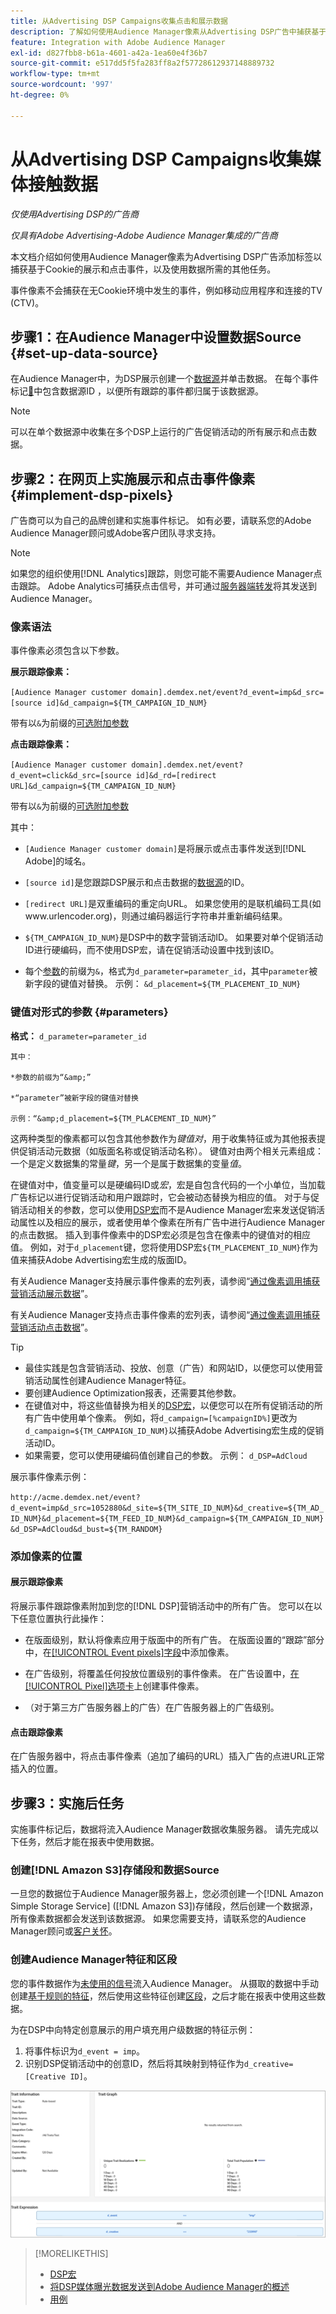 ```yaml
---
title: 从Advertising DSP Campaigns收集点击和展示数据
description: 了解如何使用Audience Manager像素从Advertising DSP广告中捕获基于Cookie的展示和点击事件
feature: Integration with Adobe Audience Manager
exl-id: d827fbb8-b61a-4601-a42a-1ea60e4f36b7
source-git-commit: e517dd5f5fa283ff8a2f57728612937148889732
workflow-type: tm+mt
source-wordcount: '997'
ht-degree: 0%

---
```


# 从Advertising DSP Campaigns收集媒体接触数据

*仅使用Advertising DSP的广告商*

*仅具有Adobe Advertising-Adobe Audience Manager集成的广告商*

本文档介绍如何使用Audience Manager像素为Advertising DSP广告添加标签以捕获基于Cookie的展示和点击事件，以及使用数据所需的其他任务。

事件像素不会捕获在无Cookie环境中发生的事件，例如移动应用程序和连接的TV (CTV)。

## 步骤1：在Audience Manager中设置数据Source {#set-up-data-source}

在Audience Manager中，为DSP展示创建一个[数据源](https://experienceleague.adobe.com/docs/audience-manager/user-guide/features/data-sources/datasources-list-and-settings.html)并单击数据。 在每个事件标记[&#128279;](#implement-dsp-pixels)中包含数据源ID ，以便所有跟踪的事件都归属于该数据源。

>[!NOTE]
> 可以在单个数据源中收集在多个DSP上运行的广告促销活动的所有展示和点击数据。

## 步骤2：在网页上实施展示和点击事件像素 {#implement-dsp-pixels}

广告商可以为自己的品牌创建和实施事件标记。 如有必要，请联系您的Adobe Audience Manager顾问或Adobe客户团队寻求支持。

>[!NOTE]
>
>如果您的组织使用[!DNL Analytics]跟踪，则您可能不需要Audience Manager点击跟踪。 Adobe Analytics可捕获点击信号，并可通过[服务器端转发](https://experienceleague.adobe.com/docs/analytics/admin/admin-tools/server-side-forwarding/ssf.html)将其发送到Audience Manager。

### 像素语法

事件像素必须包含以下参数。

**展示跟踪像素：**

`[Audience Manager customer domain].demdex.net/event?d_event=imp&d_src=[source id]&d_campaign=${TM_CAMPAIGN_ID_NUM}`

带有以`&`为前缀的[可选附加参数](#parameters)

**点击跟踪像素：**

`[Audience Manager customer domain].demdex.net/event?d_event=click&d_src=[source id]&d_rd=[redirect URL]&d_campaign=${TM_CAMPAIGN_ID_NUM}`

带有以`&`为前缀的[可选附加参数](#parameters)

其中：

* `[Audience Manager customer domain]`是将展示或点击事件发送到[!DNL Adobe]的域名。

* `[source id]`是您跟踪DSP展示和点击数据的[数据源](#set-up-data-source)的ID。

* `[redirect URL]`是双重编码的重定向URL。 如果您使用的是联机编码工具(如www.urlencoder.org)，则通过编码器运行字符串并重新编码结果。

* `${TM_CAMPAIGN_ID_NUM}`是DSP中的数字营销活动ID。 如果要对单个促销活动ID进行硬编码，而不使用DSP宏，请在促销活动设置中找到该ID。

* 每个[参数](#key-value-pairs)的前缀为`&`，格式为`d_parameter=parameter_id`，其中`parameter`被新字段的键值对替换。 示例： `&d_placement=${TM_PLACEMENT_ID_NUM}`

### 键值对形式的参数 {#parameters}

**格式：** `d_parameter=parameter_id`

    其中：
    
    *参数的前缀为“&amp;”
    
    *“parameter”被新字段的键值对替换
    
    示例：“&amp;d_placement=${TM_PLACEMENT_ID_NUM}”

这两种类型的像素都可以包含其他参数作为&#x200B;*键值对*，用于收集特征或为其他报表提供促销活动元数据（如版面名称或促销活动名称）。 键值对由两个相关元素组成：一个是定义数据集的常量&#x200B;*键*，另一个是属于数据集的变量&#x200B;*值*。

在键值对中，值变量可以是硬编码ID或&#x200B;*宏*，宏是自包含代码的一个小单位，当加载广告标记以进行促销活动和用户跟踪时，它会被动态替换为相应的值。 对于与促销活动相关的参数，您可以使用[DSP宏](/help/dsp/campaign-management/macros.md)而不是Audience Manager宏来发送促销活动属性以及相应的展示，或者使用单个像素在所有广告中进行Audience Manager的点击数据。 插入到事件像素中的DSP宏必须是包含在像素中的键值对的相应值。 例如，对于`d_placement`键，您将使用DSP宏`${TM_PLACEMENT_ID_NUM}`作为值来捕获Adobe Advertising宏生成的版面ID。

有关Audience Manager支持展示事件像素的宏列表，请参阅“[通过像素调用捕获营销活动展示数据](https://experienceleague.adobe.com/docs/audience-manager/user-guide/implementation-integration-guides/media-data-integration/impression-data-pixels.html#supported-key-value-pairs)”。

有关Audience Manager支持点击事件像素的宏列表，请参阅“[通过像素调用捕获营销活动点击数据](https://experienceleague.adobe.com/docs/audience-manager/user-guide/implementation-integration-guides/media-data-integration/click-data-pixels.html)”。

>[!TIP]
>
>* 最佳实践是包含营销活动、投放、创意（广告）和网站ID，以便您可以使用营销活动属性创建Audience Manager特征。
>* 要创建Audience Optimization报表，还需要其他参数。
>* 在键值对中，将这些值替换为相关的[DSP宏](/help/dsp/campaign-management/macros.md)，以便您可以在所有促销活动的所有广告中使用单个像素。 例如，将`d_campaign=[%campaignID%]`更改为`d_campaign=${TM_CAMPAIGN_ID_NUM}`以捕获Adobe Advertising宏生成的促销活动ID。
>* 如果需要，您可以使用硬编码值创建自己的参数。 示例： `d_DSP=AdCloud`

展示事件像素示例：

`http://acme.demdex.net/event?d_event=imp&d_src=1052880&d_site=${TM_SITE_ID_NUM}&d_creative=${TM_AD_ID_NUM}&d_placement=${TM_FEED_ID_NUM}&d_campaign=${TM_CAMPAIGN_ID_NUM}&d_DSP=AdCloud&d_bust=${TM_RANDOM}`

### 添加像素的位置

#### 展示跟踪像素

将展示事件跟踪像素附加到您的[!DNL DSP]营销活动中的所有广告。 您可以在以下任意位置执行此操作：

* 在版面级别，默认将像素应用于版面中的所有广告。 在版面设置的“跟踪”部分中，在[[!UICONTROL Event pixels]字段](/help/dsp/campaign-management/placements/placement-settings.md)中添加像素。

* 在广告级别，将覆盖任何投放位置级别的事件像素。 在广告设置中，[在[!UICONTROL Pixel]选项卡](/help/dsp/campaign-management/ads/ad-edit.md)上创建事件像素。

* （对于第三方广告服务器上的广告）在广告服务器上的广告级别。

#### 点击跟踪像素

在广告服务器中，将点击事件像素（追加了编码的URL）插入广告的点进URL正常插入的位置。

## 步骤3：实施后任务

实施事件标记后，数据将流入Audience Manager数据收集服务器。 请先完成以下任务，然后才能在报表中使用数据。

### 创建[!DNL Amazon S3]存储段和数据Source

一旦您的数据位于Audience Manager服务器上，您必须创建一个[!DNL Amazon Simple Storage Service] ([!DNL Amazon S3])存储段，然后创建一个数据源，所有像素数据都会发送到该数据源。 如果您需要支持，请联系您的Audience Manager顾问或[客户关怀](https://experienceleague.adobe.com/docs/audience-manager/user-guide/help-and-legal/help-legal-contact.html)。

### 创建Audience Manager特征和区段

您的事件数据作为[未使用的信号](https://experienceleague.adobe.com/docs/audience-manager/user-guide/reporting/interactive-and-overlap-reports/unused-signals.html)流入Audience Manager。 从摄取的数据中手动创建[基于规则的特征](https://experienceleague.adobe.com/docs/audience-manager/user-guide/features/traits/trait-builder/create-onboarded-rule-based-traits.html)，然后使用这些特征创建[区段](https://experienceleague.adobe.com/docs/audience-manager/user-guide/features/segments/segments-purpose.html)，之后才能在报表中使用这些数据。

为在DSP中向特定创意展示的用户填充用户级数据的特征示例：

1. 将事件标识为`d_event = imp`。
1. 识别DSP促销活动中的创意ID，然后将其映射到特征作为`d_creative=[Creative ID]`。

![特征创建屏幕](/help/dsp/assets/aa-trait.png)

>[!MORELIKETHIS]
>
>* [DSP宏](/help/dsp/campaign-management/macros.md)
>* [将DSP媒体曝光数据发送到Adobe Audience Manager的概述](overview.md)
>* [用例](use-cases.md)
